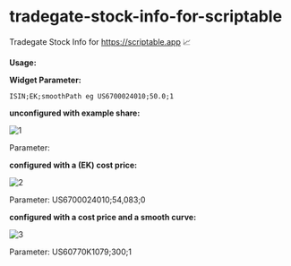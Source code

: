 # tradegate-stock-info-for-scriptable
Tradegate Stock Info for https://scriptable.app 📈


**Usage:**

**Widget Parameter:**

`ISIN;EK;smoothPath eg US6700024010;50.0;1`


**unconfigured with example share:**

![1](https://user-images.githubusercontent.com/6323217/147655182-eac83235-0dab-440d-9ea9-e1321dbf8ebd.png)

Parameter:


**configured with a (EK) cost price:**

![2](https://user-images.githubusercontent.com/6323217/147655163-00960a6a-6db2-4aae-af8e-290d1882c714.png)

Parameter: US6700024010;54,083;0


**configured with a cost price and a smooth curve:**

![3](https://user-images.githubusercontent.com/6323217/147655180-c4d3041c-58c1-4108-b001-29e01767025d.png)

Parameter: US60770K1079;300;1
